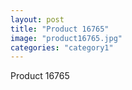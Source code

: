```yaml
---
layout: post
title: "Product 16765"
image: "product16765.jpg"
categories: "category1"
---
```

Product 16765
